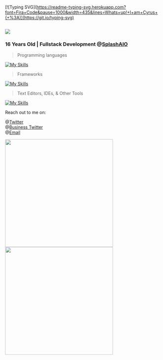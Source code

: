 [![Typing SVG](https://readme-typing-svg.herokuapp.com?font=Fira+Code&pause=1000&width=435&lines=Whats+up!+I+am+Cyrus+(+%3A)](https://git.io/typing-svg)
## ![](https://komarev.com/ghpvc/?username=TrustyJar)

### 16 Years Old | Fullstack Development @[SplashAIO](https://splashbots.hyper.co/)

> Programming languages

[![My Skills](https://skillicons.dev/icons?i=nodejs,js,ts,python,html,css,go,java)](https://skillicons.dev)

> Frameworks

[![My Skills](https://skillicons.dev/icons?i=express,flask,react,electron,googlecloud,aws,heroku,git,mongodb)](https://skillicons.dev)

> Text Editors, IDEs, & Other Tools

[![My Skills](https://skillicons.dev/icons?i=vscode,idea,figma)](https://skillicons.dev)

Reach out to me on:

@[Twitter](https://twitter.com/TrustyJar1234) <br>
@[Business Twitter](https://twitter.com/splash_aio) <br>
@[Email](mailto:cyrus.naficy@gmail.com) <br>

<img src="https://wakatime.com/share/@70382529-6aad-4c01-9b85-9e429842bf84/82817e08-cb0d-4f61-9164-8ec981783078.svg" width="350" height="350"><img src="https://wakatime.com/share/@70382529-6aad-4c01-9b85-9e429842bf84/d7e18e4c-de1f-4b5f-a44b-88ad64c7228d.svg" width="350" height="350">
